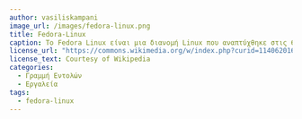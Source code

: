```yaml
---
author: vasiliskampani
image_url: /images/fedora-linux.png
title: Fedora-Linux
caption: Το Fedora Linux είναι μια διανομή Linux που αναπτύχθηκε στις 6 Νοεμβρίου του 2003 απο το Fedora Project. οργανισμούς.Το Fedora περιέχει λογισμικό που διανέμεται με διάφορες άδειες δωρεάν και ανοιχτό κώδικα και στοχεύει να είναι στην αιχμή των τεχνολογιών ανοιχτού κώδικα.
license_url: "https://commons.wikimedia.org/w/index.php?curid=114062016"
license_text: Courtesy of Wikipedia
categories:
  - Γραμμή Εντολών
  - Εργαλεία
tags:
  - fedora-linux
---
```

